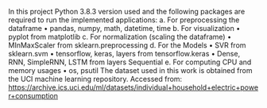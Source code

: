 In this project Python 3.8.3 version used and the following packages are required to run the implemented applications:
a. For preprocessing the dataframe 
•	pandas, numpy, math, datetime, time 
b. For visualization
•	pyplot from matplotlib
c. For normalization (scaling the dataframe)
•	MInMaxScaler from sklearn.preprocessing
d. For the Models
•	SVR from sklearn.svm
•	tensorflow, keras, layers from tensorflow.keras
•	Dense, RNN, SimpleRNN, LSTM from layers Sequential
e. For computing CPU and memory usages
•	os, psutil
The dataset used in this work is obtained from the UCI machine learning repository.
Accessed from: https://archive.ics.uci.edu/ml/datasets/individual+household+electric+power+consumption

